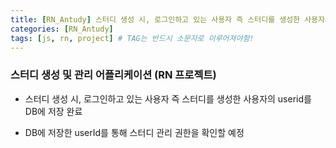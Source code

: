 ```yaml
---
title: [RN_Antudy] 스터디 생성 시, 로그인하고 있는 사용자 즉 스터디를 생성한 사용자의 Uid를 DB에 저장 완료
categories: [RN_Antudy]
tags: [js, rn, project] # TAG는 반드시 소문자로 이루어져야함!
---
```


### 스터디 생성 및 관리 어플리케이션 (RN 프로젝트)


* 스터디 생성 시, 로그인하고 있는 사용자 즉 스터디를 생성한 사용자의 userid를 DB에 저장 완료

* DB에 저장한 userId를 통해 스터디 관리 권한을 확인할 예정